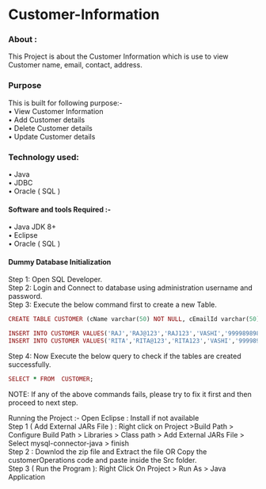# Customer-Information

### About :

This Project is about the Customer Information which is use to view Customer name, email, contact, address.

### Purpose 
This is built for following purpose:-<br>
•	View Customer Information<br>
•	Add Customer details<br>
•	Delete Customer details<br>
•	Update Customer details<br>

### Technology used:
•	Java<br>
•	JDBC <br>
•	Oracle ( SQL ) <br>
#### Software and tools Required :- <br>
•	Java JDK 8+ <br>
•	Eclipse <br>
•	Oracle ( SQL ) <br>

#### Dummy Database Initialization
Step 1: Open SQL Developer. <br>
Step 2: Login and Connect to database using administration username and password. <br>
Step 3: Execute the below command first to create a new Table. <br>
```ruby
CREATE TABLE CUSTOMER (cName varchar(50) NOT NULL, cEmailId varchar(50) PRIMARY KEY, cPassword varchar(50) NOT NULL, cAddress varchar(50), cContactNo varchar(50)) NOT NULL;
```
```ruby
INSERT INTO CUSTOMER VALUES('RAJ','RAJ@123','RAJ123','VASHI','9999898989');
INSERT INTO CUSTOMER VALUES('RITA','RITA@123','RITA123','VASHI','9999898989');
```
Step 4: Now Execute the below  query to check if the tables are created successfully.
```ruby
SELECT * FROM  CUSTOMER;
```
NOTE: If any of the above commands fails, please try to fix it first and then proceed to next step.

Running the Project  :- 
Open Eclipse :
Install if not available <br>
Step 1 ( Add External JARs File ) :
Right click on Project  >Build Path > Configure Build Path > Libraries > Class path > Add External JARs File > Select mysql-connector-java > finish  <br>
Step 2 : Downlod the zip file and Extract the file OR Copy the customerOperations code and paste inside  the Src folder. <br>
Step 3 ( Run the Program ): Right Click On Project > Run As > Java Application <br>



